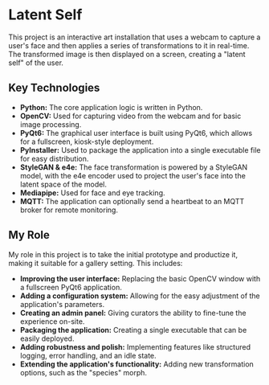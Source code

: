 # Latent Self

This project is an interactive art installation that uses a webcam to capture a user's face and then applies a series of transformations to it in real-time. The transformed image is then displayed on a screen, creating a "latent self" of the user.

## Key Technologies

*   **Python:** The core application logic is written in Python.
*   **OpenCV:** Used for capturing video from the webcam and for basic image processing.
*   **PyQt6:** The graphical user interface is built using PyQt6, which allows for a fullscreen, kiosk-style deployment.
*   **PyInstaller:** Used to package the application into a single executable file for easy distribution.
*   **StyleGAN & e4e:** The face transformation is powered by a StyleGAN model, with the e4e encoder used to project the user's face into the latent space of the model.
*   **Mediapipe:** Used for face and eye tracking.
*   **MQTT:** The application can optionally send a heartbeat to an MQTT broker for remote monitoring.

## My Role

My role in this project is to take the initial prototype and productize it, making it suitable for a gallery setting. This includes:

*   **Improving the user interface:** Replacing the basic OpenCV window with a fullscreen PyQt6 application.
*   **Adding a configuration system:** Allowing for the easy adjustment of the application's parameters.
*   **Creating an admin panel:** Giving curators the ability to fine-tune the experience on-site.
*   **Packaging the application:** Creating a single executable that can be easily deployed.
*   **Adding robustness and polish:** Implementing features like structured logging, error handling, and an idle state.
*   **Extending the application's functionality:** Adding new transformation options, such as the "species" morph.
